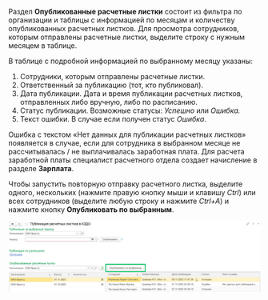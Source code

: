 Раздел **Опубликованные расчетные листки** состоит из фильтра по организации и таблицы с информацией по месяцам и количеству опубликованных расчетных листков. Для просмотра сотрудников, которым отправлены расчетные листки, выделите строку с нужным месяцем в таблице. 

В таблице с подробной информацией по выбранному месяцу указаны:

1. Сотрудники, которым отправлены расчетные листки.
1. Ответственный за публикацию (тот, кто публиковал).
1. Дата публикации. Дата и время публикации расчетных листков, отправленных либо вручную, либо по расписанию. 
1. Статус публикации. Возможные статусы: *Успешно* или *Ошибка.*
1. Текст ошибки. В случае если получен статус *Ошибка*. 

Ошибка с текстом «Нет данных для публикации расчетных листков» появляется в случае, если для сотрудника в выбранном месяце не рассчитывалась / не выплачивалась заработная плата. Для расчета заработной платы специалист расчетного отдела создает начисление в разделе **Зарплата**. 

Чтобы запустить повторную отправку расчетного листка, выделите одного, нескольких (нажмите правую кнопку мыши и клавишу *Ctrl*) или всех сотрудников (выделите любую строку и нажмите *Ctrl+A*) и нажмите кнопку **Опубликовать по выбранным**.

![](./assets/2.png)

